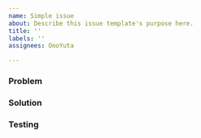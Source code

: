 ```yaml
---
name: Simple issue
about: Describe this issue template's purpose here.
title: ''
labels: ''
assignees: OnoYuta

---
```


### Problem
<!-- 問題としている対象を書いてください -->

### Solution
<!-- どのようにこの問題を解決しようと考えているか -->

### Testing
<!-- テストコードが無い場合実行したテストをここで説明 -->
